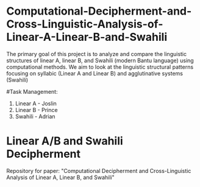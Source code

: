 # Computational-Decipherment-and-Cross-Linguistic-Analysis-of-Linear-A-Linear-B-and-Swahili
The primary goal of this project is to analyze and compare the linguistic structures of linear A, linear B, and Swahili (modern Bantu language) using computational methods. We aim to look at the linguistic structural patterns focusing on syllabic (Linear A and Linear B) and agglutinative systems (Swahili)

#Task Management:
1. Linear A - Joslin
2. Linear B - Prince
3. Swahili - Adrian 

# Linear A/B and Swahili Decipherment
Repository for paper: "Computational Decipherment and Cross-Linguistic Analysis of Linear A, Linear B, and Swahili"
